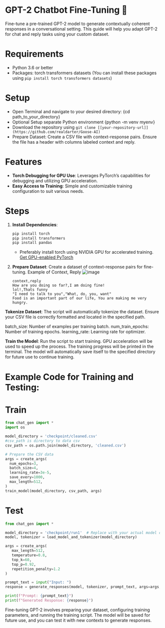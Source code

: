 # GPT-2 Chatbot Fine-Tuning 🤖
Fine-tune a pre-trained GPT-2 model to generate contextually coherent responses in a conversational setting. This guide will help you adapt GPT-2 for chat and reply tasks using your custom dataset.

# Requirements
- Python 3.6 or better
- Packages: torch transformers datasets (You can install these packages using `pip install torch transformers datasets`)

# Setup
- Open Terminal and navigate to your desired directory: {cd path_to_your_directory}
- Optional Setup separate Python environment {python -m venv myenv}
- Download the repository using `git clone [[your-repository-url]](https://github.com/realdarter/Goose-AI)`
- Prepare Dataset: Create a CSV file with context-response pairs. Ensure the file has a header with columns labeled context and reply.

# Features
- **Torch Debugging for GPU Use**: Leverages PyTorch’s capabilities for debugging and utilizing GPU acceleration.
- **Easy Access to Training**: Simple and customizable training configuration to suit various needs.

# Steps
1. **Install Dependencies**:
   ```bash
   pip install torch 
   pip install transformers
   pip install pandas
   ```
   - Preferably install torch using NVIDIA GPU for accelerated training.  
     [Get GPU-enabled PyTorch](https://pytorch.org/get-started/locally/)

2. **Prepare Dataset**:
   Create a dataset of context-response pairs for fine-tuning.
   Example of Context, Reply
   ![image](https://github.com/realdarter/Goose-AI/assets/100169417/7b65736c-4efd-430e-b408-b584d38a78cd)

   ```
   context,reply
   How are you doing so far?,I am doing fine!
   lol!,Thats funny
   "I need to talk to you","What, do, you, want"
   Food is an important part of our life, You are making me very hungry.
   ```

**Tokenize Dataset**: 
The script will automatically tokenize the dataset. Ensure your CSV file is correctly formatted and located in the specified path.

batch_size: Number of examples per training batch.
num_train_epochs: Number of training epochs.
learning_rate: Learning rate for optimizer.

**Train the Model**:
Run the script to start training. GPU acceleration will be used to speed up the process. The training progress will be printed in the terminal. The model will automatically save itself to the specified directory for future use to continue training.

# Example Code for Training and Testing:
# Train
```python
from chat_gen import *
import os

model_directory = 'checkpoint/cleaned.csv'
#csv_path is directory to data csv
csv_path = os.path.join(model_directory, 'cleaned.csv')

# Prepare the CSV data
args = create_args(
  num_epochs=3,
  batch_size=4,
  learning_rate=3e-5,
  save_every=1000,
  max_length=512,
)
train_model(model_directory, csv_path, args)
```

# Test

```python
from chat_gen import *

model_directory = 'checkpoint/run1'  # Replace with your actual model directory
model, tokenizer = load_model_and_tokenizer(model_directory)

args = create_args(
   max_length=512,
   temperature=0.8,
   top_k=60,
   top_p=0.92,
   repetition_penalty=1.2
)

prompt_text = input("Input: ")
response = generate_responses(model, tokenizer, prompt_text, args=args, clean_result=True)

print(f"Prompt: {prompt_text}")
print(f"Generated Response: {response}")
```




Fine-tuning GPT-2 involves preparing your dataset, configuring training parameters, and running the training script. The model will be saved for future use, and you can test it with new contexts to generate responses.

